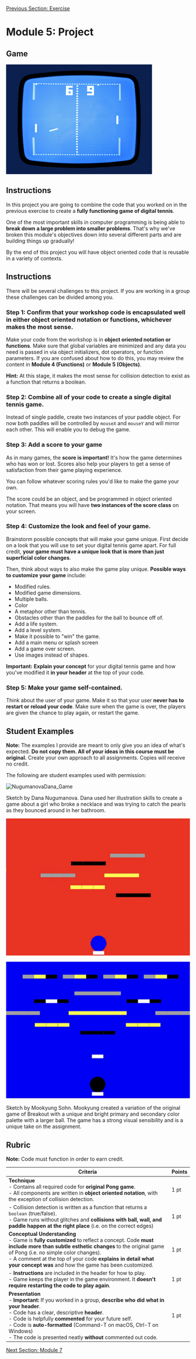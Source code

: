 [Previous Section: Exercise](2_EXERCISE.md)

# Module 5: Project

## Game

![Digital Tennis](images/tennis.jpg)

## Instructions

In this project you are going to combine the code that you worked on in the previous exercise to create a **fully functioning game of digital tennis**.

One of the most important skills in computer programming is being able to **break down a large problem into smaller problems**. That's why we've broken this module's objectives down into several different parts and are building things up gradually!

By the end of this project you will have object oriented code that is reusable in a variety of contexts.

## Instructions

There will be several challenges to this  project. If you are working in a group these challenges can be divided among you.

### Step 1: Confirm that your  workshop code is encapsulated well in either object oriented notation or functions, whichever makes the most sense. 

Make your code from the workshop is in **object oriented notation or functions**. Make sure that global variables are minimized and any data you need is  passed in via object initializers, dot operators, or function  parameters. If you are confused about how to do this, you may review the content in **Module 4 (Functions)** or **Module 5 (Objects)**.

**Hint:** At this stage, it makes the most sense for collision detection to exist as a function that returns a boolean.

### Step 2: Combine all of your code to create a single digital tennis game.

Instead of single paddle, create two  instances of your paddle object. For now both paddles will be controlled by `mouseX` and `mouseY` and will mirror each other. This will enable you to debug the game.

### **Step 3: Add a score to your game**

As in many games, the **score is important!** It's how the game determines who has won or lost. Scores also help your players to get a sense of satisfaction from their game playing experience.

You can follow whatever scoring rules you'd like to make the game your own.

The score could be an object, and be programmed in object oriented notation. That means you will have **two instances of the score class** on your screen.

### Step 4: Customize the look and feel of your game.

Brainstorm possible concepts that will make your game unique. First decide on a  look that you will use to set your digital tennis game apart. For full credit, **your game must have a unique look that is more than just superficial color changes**.

Then, think about ways to also make the game play unique. **Possible ways to customize your game** include:

- Modified rules.
- Modified game dimensions.
- Multiple balls.
- Color
- A metaphor other than tennis.
- Obstacles other than the paddles for the ball to bounce off of.
- Add a life system.
- Add a level system.
- Make it possible to "win" the game.
- Add a main menu or splash screen
- Add a game over screen.
- Use images instead of shapes.

**Important:** **Explain your concept** for your digital tennis game and how you've modified it **in your header** at the top of your code.

### **Step 5: Make your game self-contained.**

Think about the user of your game. Make it so that your user **never has to restart or reload your code**. Make sure when the game is over, the players are given the chance to play again, or restart the game.

## Student Examples

**Note:** The examples I provide are meant to only give you an idea of what's expected. **Do not copy them. All of your ideas in this course must be original.** Create your own approach to all assignments. Copies will receive no credit.

The following are student examples used with permission:

![NugumanovaDana_Game](images/NugumanovaDana_Game.gif)

Sketch by Dana Nugumanova. Dana used her illustration skills to create a game about a girl who broke a necklace and was trying to catch the pearls as they bounced around in her bathroom.

![SohnMookyung_Game1](images/SohnMookyung_Game1.png)

![SohnMookyung_Game2](images/SohnMookyung_Game2.png)

Sketch by Mookyung Sohn. Mookyung created a variation of the original game of Breakout with a unique and bright primary and secondary color palette with a larger ball. The game has a strong visual sensibility and is a unique take on the assignment.

## Rubric

**Note:** Code must function in order to earn credit.

| Criteria                                                     | Points |
| ------------------------------------------------------------ | ------ |
| **Technique**<br />- Contains all required code for **original Pong game**.<br />- All components are written in **object oriented notation**, with the exception of collision detection. | 1 pt   |
| - Collision detection is written as a function that returns a `boolean` (true/false).<br />- Game runs without glitches and **collisions with ball, wall, and paddle happen at the right place** (i.e. on the correct edges) | 1 pt   |
| **Conceptual Understanding**<br />- Game is **fully customized** to reflect a concept. Code **must include more than subtle esthetic changes** to the original game of Pong (i.e. no simple color changes).<br />- A comment at the top of your code **explains in detail what your concept was** and how the game has been customized. | 1 pt   |
| - **Instructions** are included in the header for how to play.<br />- Game keeps the player in the game environment. It **doesn't require restarting the code to play again**. | 1 pt   |
| **Presentation**<br />- **Important:** If you worked in a group, **describe who did what in your header**.<br />- Code has a clear, descriptive **header**.<br />- Code is helpfully **commented** for your future self.<br />- Code is **auto-formatted** (Command-T on macOS, Ctrl-T on Windows)<br />- The code is presented neatly **without** commented out code. | 1 pt   |

[Next Section: Module 7](../7_Final_Project/README.md)

